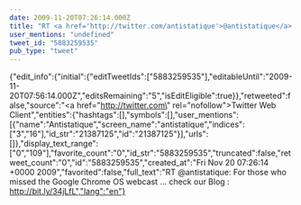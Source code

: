 ```yaml
---
date: 2009-11-20T07:26:14.000Z
title: "RT <a href='http://twitter.com/antistatique'>@antistatique</a>: For those who missed the Google Chrome OS webcast ... check our Blog : http://bit.ly/34jLfL″"
user_mentions: "undefined"
tweet_id: "5883259535"
pub_type: "tweet"
---
```

{"edit_info":{"initial":{"editTweetIds":["5883259535"],"editableUntil":"2009-11-20T07:56:14.000Z","editsRemaining":"5","isEditEligible":true}},"retweeted":false,"source":"<a href=\"http://twitter.com\" rel=\"nofollow\">Twitter Web Client</a>","entities":{"hashtags":[],"symbols":[],"user_mentions":[{"name":"Antistatique","screen_name":"antistatique","indices":["3","16"],"id_str":"21387125","id":"21387125"}],"urls":[]},"display_text_range":["0","109"],"favorite_count":"0","id_str":"5883259535","truncated":false,"retweet_count":"0","id":"5883259535","created_at":"Fri Nov 20 07:26:14 +0000 2009","favorited":false,"full_text":"RT @antistatique: For those who missed the Google Chrome OS webcast ... check our Blog : http://bit.ly/34jLfL","lang":"en"}
